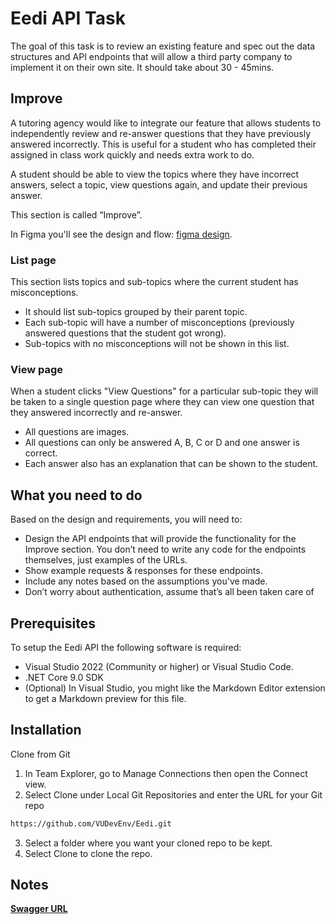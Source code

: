 # Eedi API Task
The goal of this task is to review an existing feature and spec out the data structures and API endpoints that will allow a third party company to implement it on their own site. It should take about 30 - 45mins.

## Improve
A tutoring agency would like to integrate our feature that allows students to independently review and re-answer questions that they have previously answered incorrectly. This is useful for a student who has completed their assigned in class work quickly and needs extra work to do.

A student should be able to view the topics where they have incorrect answers, select a topic, view questions again, and update their previous answer.

This section is called “Improve”.

In Figma you'll see the design and flow: [figma design](https://www.figma.com/design/cBhoA2SdIGTQgDpm2jj9cu/Improve?node-id=0-1&p=f).

### List page
This section lists topics and sub-topics where the current student has misconceptions.

- It should list sub-topics grouped by their parent topic.
- Each sub-topic will have a number of misconceptions (previously answered questions that the student got wrong).
- Sub-topics with no misconceptions will not be shown in this list.

### View page
When a student clicks "View Questions" for a particular sub-topic they will be taken to a single question page where they can view one question that they answered incorrectly and re-answer.

- All questions are images.
- All questions can only be answered A, B, C or D and one answer is correct.
- Each answer also has an explanation that can be shown to the student.

## What you need to do
Based on the design and requirements, you will need to:

- Design the API endpoints that will provide the functionality for the Improve section. You don’t need to write any code for the endpoints themselves, just examples of the URLs.
- Show example requests & responses for these endpoints.
- Include any notes based on the assumptions you've made.
- Don’t worry about authentication, assume that’s all been taken care of

## Prerequisites
To setup the Eedi API the following software is required:

- Visual Studio 2022 (Community or higher) or Visual Studio Code.
- .NET Core 9.0 SDK
- (Optional) In Visual Studio, you might like the Markdown Editor extension to get a Markdown preview for this file.

## Installation
Clone from Git 

1. In Team Explorer, go to Manage Connections then open the Connect view.
2. Select Clone under Local Git Repositories and enter the URL for your Git repo

```bash
https://github.com/VUDevEnv/Eedi.git
```

3. Select a folder where you want your cloned repo to be kept.
4. Select Clone to clone the repo.

## Notes
[**Swagger URL**](https://localhost:44303/swagger/index.html)

